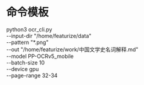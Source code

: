 # 命令模板

python3 ocr_cli.py \
  --input-dir "/home/featurize/data" \
  --pattern "*.png" \
  --out "/home/featurize/work/中国文学史名词解释.md" \
  --model PP-OCRv5_mobile \
  --batch-size 10 \
  --device gpu \
  --page-range 32-34

